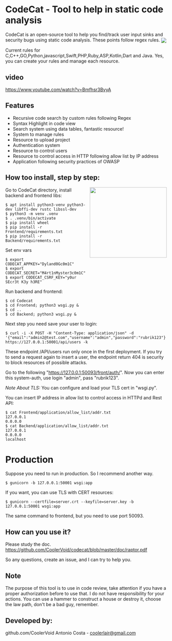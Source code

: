# CodeCat - Tool to help in static code analysis
CodeCat is an open-source tool to help you find/track user input sinks and security bugs using static code analysis. These points follow regex rules.
<img align="center" src="https://github.com/CoolerVoid/codecat/blob/master/doc/images/Screenshot.png">
<br>

Current rules for C,C++,GO,Python,javascript,Swift,PHP,Ruby,ASP,Kotlin,Dart and Java. 
Yes, you can create your rules and manage each resource.

## video
https://www.youtube.com/watch?v=Bmfhsr3BvyA


## Features
* Recursive code search by custom rules following Regex
* Syntax Highlight in code view
* Search system using data tables,  fantastic resource!
* System to manage rules
* Resource to upload project
* Authentication system
* Resource to control users
* Resource to control access in HTTP following allow list by IP address
* Application following security practices of OWASP

## How too install, step by step:
<img align="right" width="240" height="220" src="https://github.com/CoolerVoid/codecat/blob/master/doc/images/codecat01.png">

Go to CodeCat directory, install backend and frontend libs:
```
$ apt install python3-venv python3-dev libffi-dev rustc libssl-dev
$ python3 -m venv .venv
$ . .venv/bin/activate
$ pip install wheel
$ pip install -r Frontend/requirements.txt
$ pip install -r Backend/requirements.txt
```

Set env vars
```
$ export CODECAT_APPKEY="Dyland0Gc0m1C"
$ export CODECAT_SECRET="M4rt1nMyster3c0m1C"
$ export CODECAT_CSRF_KEY="y0ur SEcr3t K3y h3RE"
```

Run backend and frontend:
```
$ cd Codecat
$ cd Frontend; python3 wsgi.py &
$ cd ..
$ cd Backend; python3 wsgi.py &
```

Next step you need save your user to login:
```
$ curl -i -X POST -H "Content-Type: application/json" -d '{"email":"admin2@test.com","username":"admin","password":"rubrik123"}' https://127.0.0.1:50001/api/users -k

```

These endpoint /API/users run only once in the first deployment. If you try to send a request again to insert a user, the endpoint return 404 is security to block resources of possible attacks.

Go to the following "https://127.0.0.1:50093/front/auth/".
Now you can enter this system-auth, use login "admin", pass "rubrik123".

*Note About TLS:* You can configure and load your TLS cert in "wsgi.py".

You can insert IP address in allow list to control access in HTTPd and Rest API:
```
$ cat Frontend/application/allow_list/addr.txt 
127.0.0.1
0.0.0.0
$ cat Backend/application/allow_list/addr.txt 
127.0.0.1
0.0.0.0
localhost

```


# Production

 Suppose you need to run in production. So I recommend another way.
```
$ gunicorn -b 127.0.0.1:50001 wsgi:app
```

If you want, you can use TLS with CERT resources:
```
$ gunicorn --certfile=server.crt --keyfile=server.key -b 127.0.0.1:50001 wsgi:app
```
The same command to frontend, but you need to use port 50093.


## How can you use it?
Please study the doc.
https://github.com/CoolerVoid/codecat/blob/master/doc/raptor.pdf

So any questions, create an issue, and I can try to help you.


## Note
The purpose of this tool is to use in code review, take attention if you have a proper authorization before to use that. I do not have responsibility for your actions. You can use a hammer to construct a house or destroy it, choose the law path, don't be a bad guy, remember.


## Developed by: 

github.com/CoolerVoid
Antonio Costa - coolerlair@gmail.com





